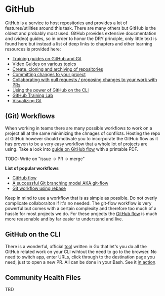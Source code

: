 # GitHub

GitHub is a service to host repositories and provides a lot of features/utilities around this task. There are
many others but GitHub is the oldest and probably most used. GitHub provides extensive doucmentation and (video)
guides, so in order to honor the DRY principle, only little text is found here but instead a list of deep links to
chapters and other learning resources is provided here:

* [Training guides on GitHub and Git][gh-guides]
* [Video Guides on various topics](https://www.youtube.com/githubguides)
* [Create, cloning and archiving of repositories][gh-create]
* [Committing changes to your project][gh-commit]
* [Collaborating with pull requests / proposing changes to your work with PRs][gh-pullrequests]
* [Using the power of GitHub on the CLI][gh-cli]
* [GitHub Training Lab](https://lab.github.com/)
* [Visualizing Git](https://git-school.github.io/visualizing-git/)

## (Git) Workflows

When working in teams there are many possible workflows to work on a project all at the same minimizing the chnages
of conflicts. Hosting the repo at GitHub however should motivate you to incorporate the GitHub flow as it has proven
to be a very easy workflow that a whole lot of projects are using. Take a look into [guide on GitHub flow][gh-flow] with
a printable PDF.

TODO: Write on "issue -> PR -> merge"

**List of popular workflows**

* [GitHub flow][gh-flow]
* [A successful Git branching model AKA git-flow](https://medium.com/singlestone/a-git-workflow-using-rebase-1b1210de83e5)
* [Git workflow using rebase](https://medium.com/singlestone/a-git-workflow-using-rebase-1b1210de83e5)

Keep in mind to use a workflow that is as simple as possible. Do not overly complicate collaboraiton if it's no needed. The git-flow
workflow is very powerful but comes with a certain complexity and therefore too much of a hassle for most projects we do. For
these projects the [GitHub flow][gh-flow] is much more reasonable and by far easier to understand and live.

## GitHub on the CLI

There is a wonderful, official [tool][gh-cli] written in Go that let's you do all the GitHub related work on your CLI
wihtout the need to go to the browser. No need to switch app, enter URLs, click through to the destination page you need,
just to open a new PR. All can be done in your Bash. See it [in action][gh-cli].

## Community Health Files

TBD

[gh-create]: https://docs.github.com/en/github/creating-cloning-and-archiving-repositories
[gh-commit]: https://docs.github.com/en/github/committing-changes-to-your-project
[gh-collaborate]: https://docs.github.com/en/github/collaborating-with-pull-requests
[gh-pullrequests]: https://docs.github.com/en/github/collaborating-with-pull-requests/proposing-changes-to-your-work-with-pull-requests
[gh-cli]: https://cli.github.com/
[gh-guides]: https://guides.github.com/
[gh-flow]: https://guides.github.com/introduction/flow/

